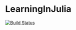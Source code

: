 # LearningInJulia

[![Build Status](https://github.com/himanshugupta1009/LearningInJulia.jl/actions/workflows/CI.yml/badge.svg?branch=main)](https://github.com/himanshugupta1009/LearningInJulia.jl/actions/workflows/CI.yml?query=branch%3Amain)
